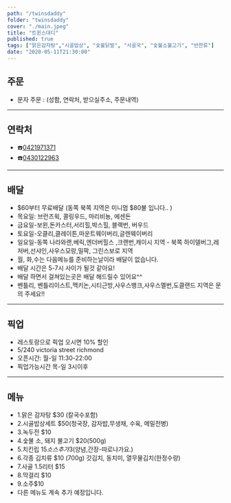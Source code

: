 ```yaml
---
path: "/twinsdaddy"
folder: "twinsdaddy"
cover: "./main.jpeg"
title: "트윈스대디"
published: true
tags: ["맑은감자탕","시골밥상", "숯불닭발", "사골국", "숯불소불고기", "반찬류"]
date: "2020-05-11T21:30:00"
---
```


## 주문
- 문자 주문 :
 (성함,
 연락처,
 받으실주소,
 주문내역)

---

## 연락처
- ☎️<a href="tel:0421971371">0421971371</a>
- ☎️<a href="tel:0430122963">0430122963</a>

---

## 배달
- $60부터 무료배달
(동쪽 북쪽 지역은 미니멈 $80불 입니다.. )
- 목요일: 브런즈윅, 콜링우드, 마리비뇽, 에센돈
- 금요일-보윈,돈카스터,서리힐,박스힐, 블랙번, 버우드
- 토요일-오클리,클레이튼,마운트웨이버리,글렌웨이버리
- 일요일-동쪽 나라와랜,베릭,엔더버힐스 ,크랜번,캐이시 지역 - 북쪽 하이델버그,레저버,선샤인,사우스모랑,밀팍, 그린스보로 지역
- 월, 화,수는 다음메뉴를 준비하는날이라 배달이 없습니다.
- 배달 시간은 5-7시 사이가 될것 같아요! 
- 배달 하면서 걸쳐있는곳은 배달 해드릴수 있어요^^
- 벤틀리, 벤틀리이스트,맥키논,시티근방,사우스뱅크,사우스멜번,도클랜드 지역은 문의 주세요!!
---

## 픽업
- 레스토랑으로 픽업 오시면 10% 할인  
- 5/240 victoria street richmond
- 오픈시간: 월-일 11:30-22:00
- 픽업가능시간 목-일 3시이후

---

## 메뉴
- 1.맑은 감자탕 $30 (칼국수포함)
- 2.시골밥상세트 $50(청국장, 감자밥,무생채, 수육, 메밀전병)
- 3.녹두전 $10 
- 4.숯불 소, 돼지 불고기 $20(500g)
- 5.치킨립 $15 소스추가$3(양념,간장-따로나가요.)
- 6.각종 김치류 $10 (700g) 갓김치, 동치미, 열무물김치(한정수량)
- 7.사골 1.5리터 $15
- 8.막걸리 $10
- 9.소주$10
- 다른 메뉴도 계속 추가 예정입니다.


